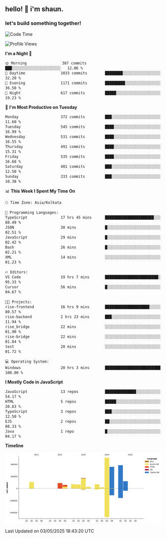 ## hello! 👋 i'm shaun. 
### let's build something together!
<!--START_SECTION:waka-->
![Code Time](http://img.shields.io/badge/Code%20Time-182%20hrs%2021%20mins-blue)

![Profile Views](http://img.shields.io/badge/Profile%20Views-0-blue)

**I'm a Night 🦉** 

```text
🌞 Morning                387 commits         ███░░░░░░░░░░░░░░░░░░░░░░   12.06 % 
🌆 Daytime                1033 commits        ████████░░░░░░░░░░░░░░░░░   32.20 % 
🌃 Evening                1171 commits        █████████░░░░░░░░░░░░░░░░   36.50 % 
🌙 Night                  617 commits         █████░░░░░░░░░░░░░░░░░░░░   19.23 % 
```
📅 **I'm Most Productive on Tuesday** 

```text
Monday                   372 commits         ███░░░░░░░░░░░░░░░░░░░░░░   11.60 % 
Tuesday                  545 commits         ████░░░░░░░░░░░░░░░░░░░░░   16.99 % 
Wednesday                531 commits         ████░░░░░░░░░░░░░░░░░░░░░   16.55 % 
Thursday                 491 commits         ████░░░░░░░░░░░░░░░░░░░░░   15.31 % 
Friday                   535 commits         ████░░░░░░░░░░░░░░░░░░░░░   16.68 % 
Saturday                 401 commits         ███░░░░░░░░░░░░░░░░░░░░░░   12.50 % 
Sunday                   333 commits         ███░░░░░░░░░░░░░░░░░░░░░░   10.38 % 
```


📊 **This Week I Spent My Time On** 

```text
🕑︎ Time Zone: Asia/Kolkata

💬 Programming Languages: 
TypeScript               17 hrs 45 mins      ██████████████████████░░░   88.49 % 
JSON                     30 mins             █░░░░░░░░░░░░░░░░░░░░░░░░   02.51 % 
JavaScript               29 mins             █░░░░░░░░░░░░░░░░░░░░░░░░   02.42 % 
Bash                     26 mins             █░░░░░░░░░░░░░░░░░░░░░░░░   02.21 % 
XML                      14 mins             ░░░░░░░░░░░░░░░░░░░░░░░░░   01.23 % 

🔥 Editors: 
VS Code                  19 hrs 7 mins       ████████████████████████░   95.33 % 
Cursor                   56 mins             █░░░░░░░░░░░░░░░░░░░░░░░░   04.67 % 

🐱‍💻 Projects: 
rise-frontend            16 hrs 9 mins       ████████████████████░░░░░   80.57 % 
rise-backend             2 hrs 23 mins       ███░░░░░░░░░░░░░░░░░░░░░░   11.94 % 
rise_bridge              22 mins             ░░░░░░░░░░░░░░░░░░░░░░░░░   01.90 % 
rise-bridge              22 mins             ░░░░░░░░░░░░░░░░░░░░░░░░░   01.84 % 
test                     20 mins             ░░░░░░░░░░░░░░░░░░░░░░░░░   01.72 % 

💻 Operating System: 
Windows                  20 hrs 3 mins       █████████████████████████   100.00 % 
```

**I Mostly Code in JavaScript** 

```text
JavaScript               13 repos            ██████████████░░░░░░░░░░░   54.17 % 
HTML                     5 repos             █████░░░░░░░░░░░░░░░░░░░░   20.83 % 
TypeScript               3 repos             ███░░░░░░░░░░░░░░░░░░░░░░   12.50 % 
EJS                      2 repos             ██░░░░░░░░░░░░░░░░░░░░░░░   08.33 % 
Java                     1 repo              █░░░░░░░░░░░░░░░░░░░░░░░░   04.17 % 
```



**Timeline**

![Lines of Code chart](https://raw.githubusercontent.com/ShaunDaniel/ShaunDaniel/main/assets/bar_graph.png)


 Last Updated on 03/05/2025 18:43:20 UTC
<!--END_SECTION:waka-->
